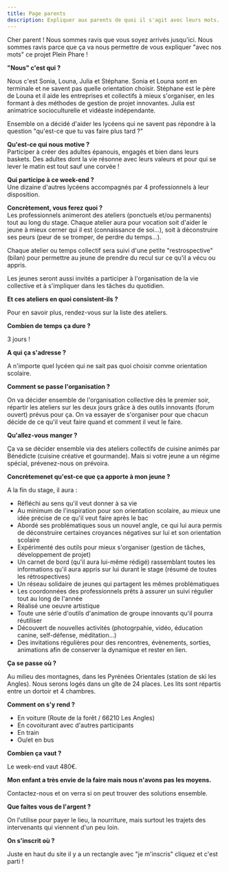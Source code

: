 ```yaml
---
title: Page parents
description: Expliquer aux parents de quoi il s'agit avec leurs mots.
---
```


Cher parent ! Nous sommes ravis que vous soyez arrivés jusqu'ici. Nous sommes ravis parce que ça va nous permettre de vous expliquer "avec nos mots" ce projet Plein Phare !



**"Nous" c'est qui ?**

Nous c'est Sonia, Louna, Julia et Stéphane. Sonia et Louna sont en terminale et ne savent pas quelle orientation choisir. Stéphane est le père de Louna et il aide les entreprises et collectifs à mieux s'organiser, en les formant à des méthodes de gestion de projet innovantes. Julia est animatrice socioculturelle et vidéaste indépendante.

Ensemble on a décidé d'aider les lycéens qui ne savent pas répondre à la question "qu'est-ce que tu vas faire plus tard ?"

**Qu'est-ce qui nous motive ?**  
Participer à créer des adultes épanouis, engagés et bien dans leurs baskets. Des adultes dont la vie résonne avec leurs valeurs et pour qui se lever le matin est tout sauf une corvée !


**Qui participe à ce week-end ?**  
Une dizaine d'autres lycéens accompagnés par 4 professionnels à leur disposition.

**Concrètement, vous ferez quoi ?**  
Les professionnels animeront des ateliers (ponctuels et/ou permanents) tout au long du stage. Chaque atelier aura pour vocation soit d'aider le jeune à mieux cerner qui il est (connaissance de soi...), soit à déconstruire ses peurs (peur de se tromper, de perdre du temps...).

Chaque atelier ou temps collectif sera suivi d'une petite "restrospective" (bilan) pour permettre au jeune de prendre du recul sur ce qu'il a vécu ou appris.

Les jeunes seront aussi invités a participer à l'organisation de la vie collective et à s'impliquer dans les tâches du quotidien.

**Et ces ateliers en quoi consistent-ils ?**

Pour en savoir plus, rendez-vous sur la liste des ateliers.

**Combien de temps ça dure ?**

3 jours !

**A qui ça s'adresse ?**

A n'importe quel lycéen qui ne sait pas quoi choisir comme orientation scolaire.

**Comment se passe l'organisation ?**

On va décider ensemble de l'organisation collective dès le premier soir, répartir les ateliers sur les deux jours grâce à des outils innovants (forum ouvert) prévus pour ça. On va essayer de s'organiser pour que chacun décide de ce qu'il veut faire quand et comment il veut le faire.


**Qu'allez-vous manger ?**

Ça va se décider ensemble via des ateliers collectifs de cuisine animés par Bénédicte (cuisine créative et gourmande). Mais si votre jeune a un régime spécial, prévenez-nous on prévoira.


**Concrètemenet qu'est-ce que ça apporte à mon jeune ?**  

A la fin du stage, il aura :
- Réfléchi au sens qu'il veut donner à sa vie
- Au minimum de l'inspiration pour son orientation scolaire, au mieux une idée précise de ce qu'il veut faire après le bac
- Abordé ses problématiques sous un nouvel angle, ce qui lui aura permis de déconstruire certaines croyances négatives sur lui et son orientation scolaire
- Expérimenté des outils pour mieux s'organiser (gestion de tâches, développement de projet)
- Un carnet de bord (qu'il aura lui-même rédigé) rassemblant toutes les informations qu'il aura appris sur lui durant le stage (résumé de toutes les rétrospectives)
- Un réseau solidaire de jeunes qui partagent les mêmes problématiques
- Les coordonnées des professionnels prêts à assurer un suivi régulier tout au long de l'année
- Réalisé une oeuvre artistique
- Toute une série d'outils d'animation de groupe innovants qu'il pourra réutiliser
- Découvert de nouvelles activités (photogrpahie, vidéo, éducation canine, self-défense, méditation...)
- Des invitations régulières pour des rencontres, évènements, sorties, animations afin de conserver la dynamique et rester en lien.

**Ça se passe où ?**

Au milieu des montagnes, dans les Pyrénées Orientales (station de ski les Angles). Nous serons logés dans un gîte de 24 places. Les lits sont répartis entre un dortoir et 4 chambres.

**Comment on s'y rend ?**

- En voiture (Route de la forêt / 66210 Les Angles)
- En covoiturant avec d'autres participants
- En train
- Ou/et en bus

**Combien ça vaut ?**

Le week-end vaut 480€.

**Mon enfant a très envie de la faire mais nous n'avons pas les moyens.**

Contactez-nous et on verra si on peut trouver des solutions ensemble.

**Que faites vous de l'argent ?**

On l'utilise pour payer le lieu, la nourriture, mais surtout les trajets des intervenants qui viennent d'un peu loin.

**On s'inscrit où ?**

Juste en haut du site il y a un rectangle avec "je m'inscris" cliquez et c'est parti !

